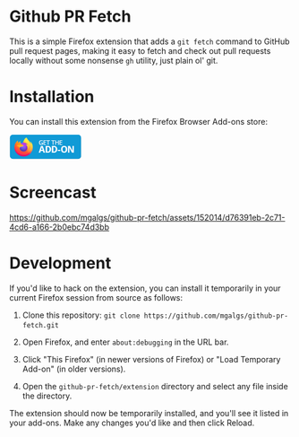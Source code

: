 # Github PR Fetch

This is a simple Firefox extension that adds a `git fetch` command to
GitHub pull request pages, making it easy to fetch and check out pull
requests locally without some nonsense `gh` utility, just plain ol' git.

# Installation

You can install this extension from the Firefox Browser Add-ons store:

[![Get the Add-on](get-the-addon-129x45px.8041c789.png)](https://addons.mozilla.org/en-US/firefox/addon/github-pr-fetch/)

# Screencast

https://github.com/mgalgs/github-pr-fetch/assets/152014/d76391eb-2c71-4cd6-a166-2b0ebc74d3bb

# Development

If you'd like to hack on the extension, you can install it temporarily in
your current Firefox session from source as follows:

1. Clone this repository: `git clone https://github.com/mgalgs/github-pr-fetch.git`

2. Open Firefox, and enter `about:debugging` in the URL bar.

3. Click "This Firefox" (in newer versions of Firefox) or "Load Temporary Add-on" (in older versions).

4. Open the `github-pr-fetch/extension` directory and select any file inside the directory.

The extension should now be temporarily installed, and you'll see it listed
in your add-ons. Make any changes you'd like and then click Reload.
